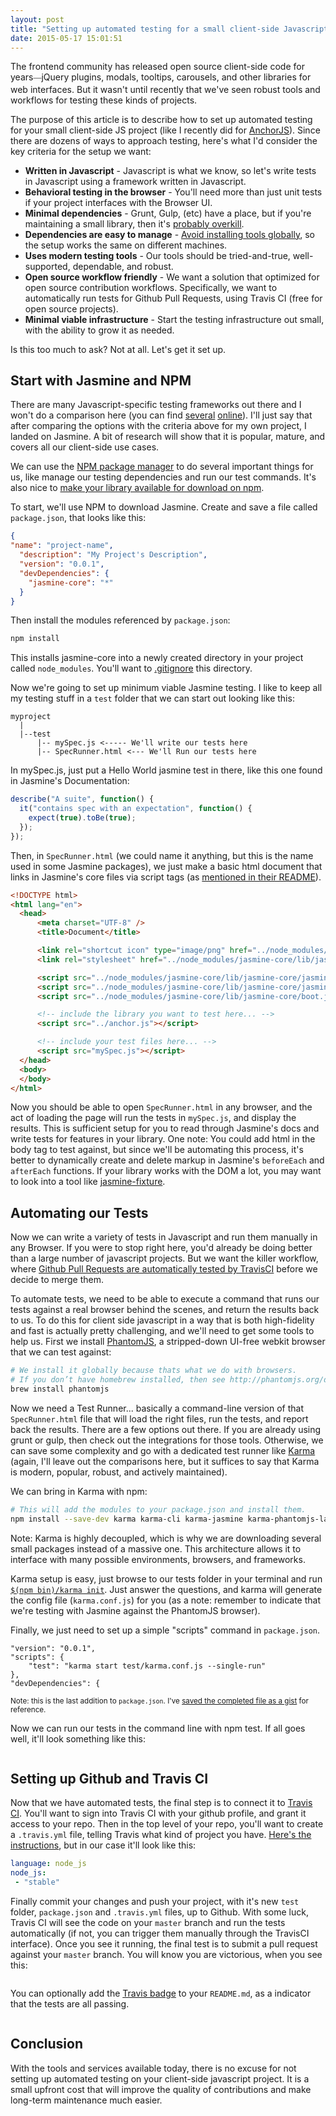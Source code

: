 ```yaml
---
layout: post
title: "Setting up automated testing for a small client-side Javascript project"
date: 2015-05-17 15:01:51
---
```


The frontend community has released open source client-side code for years<span style="color: rgb(84, 84, 84); font-family: arial, sans-serif; font-size: small; line-height: 18.2000007629395px;">—</span>jQuery plugins, modals, tooltips, carousels, and other libraries for web interfaces. But it wasn't until recently that we've seen robust tools and workflows for testing these kinds of projects.

The purpose of this article is to describe how to set up automated testing for your small client-side JS project (like I recently did for [AnchorJS][1]). Since there are dozens of ways to approach testing, here's what I'd consider the key criteria for the setup we want:

 [1]: https://github.com/bryanbraun/anchorjs

*   **Written in Javascript** - Javascript is what we know, so let's write tests in Javascript using a framework written in Javascript.
*   **Behavioral testing in the browser** - You'll need more than just unit tests if your project interfaces with the Browser UI.
*   **Minimal dependencies** - Grunt, Gulp, (etc) have a place, but if you're maintaining a small library, then it's [probably overkill][2].
*   **Dependencies are easy to manage** - [Avoid installing tools globally][3], so the setup works the same on different machines.
*   **Uses modern testing tools** - Our tools should be tried-and-true, well-supported, dependable, and robust.
*   **Open source workflow friendly** - We want a solution that optimized for open source contribution workflows. Specifically, we want to automatically run tests for Github Pull Requests, using Travis CI (free for open source projects).
*   **Minimal viable infrastructure** - Start the testing infrastructure out small, with the ability to grow it as needed.

 [2]: http://blog.keithcirkel.co.uk/why-we-should-stop-using-grunt/
 [3]: http://blog.millermedeiros.com/node-js-protip-avoid-global-test-runners/

Is this too much to ask? Not at all. Let's get it set up.

## Start with Jasmine and NPM

There are many Javascript-specific testing frameworks out there and I won't do a comparison here (you can find [several][4] [online][5]). I'll just say that after comparing the options with the criteria above for my own project, I landed on Jasmine. A bit of research will show that it is popular, mature, and covers all our client-side use cases.

 [4]: http://stackoverflow.com/a/680713/1154642
 [5]: https://coderwall.com/p/ntbixw/javascript-test-framework-comparison

We can use the [NPM package manager][6] to do several important things for us, like manage our testing dependencies and run our test commands. It's also nice to [make your library available for download on npm][7].

 [6]: https://docs.npmjs.com/
 [7]: https://gist.github.com/coolaj86/1318304

To start, we'll use NPM to download Jasmine. Create and save a file called `package.json`, that looks like this:

```json
{
"name": "project-name",
  "description": "My Project's Description",
  "version": "0.0.1",
  "devDependencies": {
    "jasmine-core": "*"
  }
}
```

Then install the modules referenced by `package.json`:

```bash
npm install
```

This installs jasmine-core into a newly created directory in your project called `node_modules`. You'll want to [.gitignore][8] this directory.

 [8]: http://git-scm.com/docs/gitignore

Now we're going to set up minimum viable Jasmine testing. I like to keep all my testing stuff in a `test` folder that we can start out looking like this:

```
myproject
  |
  |--test
      |-- mySpec.js <----- We'll write our tests here
      |-- SpecRunner.html <--- We'll Run our tests here
```

In mySpec.js, just put a Hello World jasmine test in there, like this one found in Jasmine's Documentation:

```javascript
describe("A suite", function() {
  it("contains spec with an expectation", function() {
    expect(true).toBe(true);
  });
});
```

Then, in `SpecRunner.html` (we could name it anything, but this is the name used in some Jasmine packages), we just make a basic html document that links in Jasmine's core files via script tags (as [mentioned in their README][9]).

 [9]: https://github.com/jasmine/jasmine#installation

```html
<!DOCTYPE html>
<html lang="en">
  <head>
      <meta charset="UTF-8" />
      <title>Document</title>

      <link rel="shortcut icon" type="image/png" href="../node_modules/jasmine-core/lib/jasmine-core/jasmine_favicon.png">
      <link rel="stylesheet" href="../node_modules/jasmine-core/lib/jasmine-core/jasmine.css">

      <script src="../node_modules/jasmine-core/lib/jasmine-core/jasmine.js"></script>
      <script src="../node_modules/jasmine-core/lib/jasmine-core/jasmine-html.js"></script>
      <script src="../node_modules/jasmine-core/lib/jasmine-core/boot.js"></script>

      <!-- include the library you want to test here... -->
      <script src="../anchor.js"></script>

      <!-- include your test files here... -->
      <script src="mySpec.js"></script>
  </head>
  <body>
  </body>
</html>
```

Now you should be able to open `SpecRunner.html` in any browser, and the act of loading the page will run the tests in `mySpec.js`, and display the results. This is sufficient setup for you to read through Jasmine's docs and write tests for features in your library. One note: You could add html in the body tag to test against, but since we'll be automating this process, it's better to dynamically create and delete markup in Jasmine's `beforeEach` and `afterEach` functions. If your library works with the DOM a lot, you may want to look into a tool like [jasmine-fixture][10].

 [10]: https://github.com/searls/jasmine-fixture

## Automating our Tests

Now we can write a variety of tests in Javascript and run them manually in any Browser. If you were to stop right here, you'd already be doing better than a large number of javascript projects. But we want the killer workflow, where [Github Pull Requests are automatically tested by TravisCI][11] before we decide to merge them.

 [11]: http://blog.travis-ci.com/2012-09-04-pull-requests-just-got-even-more-awesome/

To automate tests, we need to be able to execute a command that runs our tests against a real browser behind the scenes, and return the results back to us. To do this for client side javascript in a way that is both high-fidelity and fast is actually pretty challenging, and we'll need to get some tools to help us. First we install [PhantomJS][12], a stripped-down UI-free webkit browser that we can test against:

 [12]: http://phantomjs.org

```bash
# We install it globally because thats what we do with browsers.
# If you don’t have homebrew installed, then see http://phantomjs.org/download.html. Otherwise:
brew install phantomjs
```

Now we need a Test Runner... basically a command-line version of that `SpecRunner.html` file that will load the right files, run the tests, and report back the results. There are a few options out there. If you are already using grunt or gulp, then check out the integrations for those tools. Otherwise, we can save some complexity and go with a dedicated test runner like [Karma][13] (again, I'll leave out the comparisons here, but it suffices to say that Karma is modern, popular, robust, and actively maintained).

 [13]: http://karma-runner.github.io/0.12/index.html

We can bring in Karma with npm:

```bash
# This will add the modules to your package.json and install them.
npm install --save-dev karma karma-cli karma-jasmine karma-phantomjs-launcher
```

Note: Karma is highly decoupled, which is why we are downloading several small packages instead of a massive one. This architecture allows it to interface with many possible environments, browsers, and frameworks.

Karma setup is easy, just browse to our tests folder in your terminal and run [`$(npm bin)/karma init`][14]. Just answer the questions, and karma will generate the config file (`karma.conf.js`) for you (as a note: remember to indicate that we're testing with Jasmine against the PhantomJS browser).

 [14]: http://karma-runner.github.io/0.12/intro/configuration.html

Finally, we just need to set up a simple "scripts" command in `package.json`.

```
"version": "0.0.1",
"scripts": {
    "test": "karma start test/karma.conf.js --single-run"
},
"devDependencies": {
```

<small>Note: this is the last addition to <code>package.json</code>. I've <a href="https://gist.github.com/bryanbraun/4a955cc30c394f137b0d">saved the completed file as a gist</a> for reference.</small>

Now we can run our tests in the command line with npm test. If all goes well, it'll look something like this:

<p style="text-align: center;">
  <img alt="" src="/assets/images/karma-run.png" />
</p>

## Setting up Github and Travis CI

Now that we have automated tests, the final step is to connect it to [Travis CI][15]. You'll want to sign into Travis CI with your github profile, and grant it access to your repo. Then in the top level of your repo, you'll want to create a `.travis.yml` file, telling Travis what kind of project you have. [Here's the instructions][16], but in our case it'll look like this:

 [15]: https://travis-ci.org/
 [16]: http://docs.travis-ci.com/user/languages/javascript-with-nodejs/

```yaml
language: node_js
node_js:
 - "stable"
```

Finally commit your changes and push your project, with it's new `test` folder, `package.json` and `.travis.yml` files, up to Github. With some luck, Travis CI will see the code on your `master` branch and run the tests automatically (if not, you can trigger them manually through the TravisCI interface). Once you see it running, the final test is to submit a pull request against your `master` branch. You will know you are victorious, when you see this:

<p style="text-align: center;">
  <img alt="" src="/assets/images/build-passed.png" />
</p>

You can optionally add the [Travis badge][17] to your `README.md`, as a indicator that the tests are all passing.

 [17]: http://docs.travis-ci.com/user/status-images/

<p style="text-align: center;">
  <img alt="" src="/assets/images/travis-badge.png" />
</p>

## Conclusion

With the tools and services available today, there is no excuse for not setting up automated testing on your client-side javascript project. It is a small upfront cost that will improve the quality of contributions and make long-term maintenance much easier.
